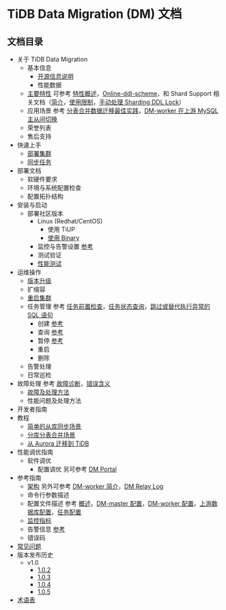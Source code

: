# TiDB Data Migration (DM) 文档

<!-- markdownlint-disable MD007 -->
<!-- markdownlint-disable MD032 -->

## 文档目录

+ 关于 TiDB Data Migration
  + 基本信息
    - [开源信息说明](licensing.md)
    - 性能数据
  - [主要特性](key-features.md)  可参考 [特性概述](feature-overview.md)，[Online-ddl-scheme](feature-online-ddl-scheme.md)，和 Shard Support 相关文档（[简介](feature-shard-merge.md)，[使用限制](feature-shard-merge.md#使用限制)，[手动处理 Sharding DDL Lock](feature-manually-handling-sharding-ddl-locks.md)）
  - 应用场景 参考 [分表合并数据迁移最佳实践](shard-merge-best-practices.md)，[DM-worker 在上游 MySQL 主从间切换](usage-scenario-master-slave-switch.md)
  - 荣誉列表
  - 售后支持
+ 快速上手
  - [部署集群](get-started.md)
  - [同步任务](replicate-data-using-dm.md)
+ 部署文档
  - 软硬件要求
  - 环境与系统配置检查
  - 配置拓扑结构
+ 安装与启动
  + 部署社区版本
    + Linux (Redhat/CentOS)
      - 使用 TiUP
      - [使用 Binary](deploy-a-dm-cluster-using-binary.md)
    - 监控与告警设置 [参考](monitor-a-dm-cluster.md)
    - 测试验证
    - [性能测试](benchmark-v1.0-ga.md)
+ 运维操作
  - [版本升级](dm-upgrade.md)
  - 扩缩容
  - [重启集群](cluster-operations.md#重启集群组件)
  + 任务管理 参考 [任务前置检查](precheck.md)，[任务状态查询](query-status.md)，[跳过或替代执行异常的 SQL 语句](skip-or-replace-abnormal-sql-statements.md)
    - 创建 [参考](manage-replication-tasks.md##创建数据同步任务)
    - 查询 [参考](manage-replication-tasks.md#查询数据同步任务状态)
    - 暂停 [参考](manage-replication-tasks.md#暂停数据同步任务)
    - 重启
    - 删除
  - 告警处理
  - 日常巡检
+ 故障处理 参考 [故障诊断](troubleshoot-dm.md)，[错误含义](error-system.md)
  - [故障及处理方法](error-handling.md)
  - 性能问题及处理方法
+ 开发者指南
+ 教程
  - [简单的从库同步场景](usage-scenario-simple-replication.md)
  - [分库分表合并场景](usage-scenario-shard-merge.md)
  - [从 Aurora 迁移到 TiDB](migrate-from-mysql-aurora.md)
+ 性能调优指南
  + 软件调优
    - 配置调优 另可参考 [DM Portal](dm-portal.md)
+ 参考指南
  - [架构](overview.md#dm-架构) 另外可参考 [DM-worker 简介](dm-worker-intro.md)，[DM Relay Log](relay-log.md)
  - 命令行参数描述
  - 配置文件描述 参考 [概述](config-overview.md)，[DM-master 配置](dm-master-configuration-file.md)，[DM-worker 配置](dm-worker-configuration-file.md)，[上游数据库配置](source-configuration-file.md)，[任务配置](task-configuration-file.md)
  - [监控指标](monitor-a-dm-cluster.md)
  - 告警信息 [参考](monitor-a-dm-cluster.md)
  - 错误码
+ [常见问题](faq.md)
+ 版本发布历史
  + v1.0
    - [1.0.2](releases/1.0.2.md)
    - [1.0.3](releases/1.0.3.md)
    - [1.0.4](releases/1.0.4.md)
    - [1.0.5](releases/1.0.5.md)
+ [术语表](glossary.md)
